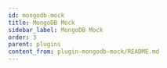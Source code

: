 ```yaml
---
id: mongodb-mock
title: MongoDB Mock
sidebar_label: MongoDB Mock
order: 3
parent: plugins
content_from: plugin-mongodb-mock/README.md
---
```

